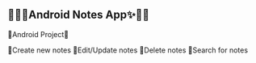 ## 🐱‍🏍✨Android Notes App✨🐱‍🏍

🐉Android Project🐉

📌Create new notes
📌Edit/Update notes
📌Delete notes
📌Search for notes

